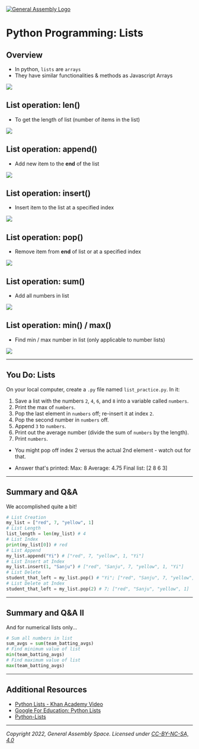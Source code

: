 [![General Assembly Logo](https://ga-dash.s3.amazonaws.com/production/assets/logo-9f88ae6c9c3871690e33280fcf557f33.png)](https://generalassemb.ly)

# Python Programming: Lists

## Overview

- In python, `lists` are `arrays`
- They have similar functionalities & methods as Javascript Arrays

<img src="./images/lists.png">

## List operation: len()

- To get the length of list (number of items in the list)

<img src="./images/lists-len.png">

## List operation: append()

- Add new item to the **end** of the list

<img src="./images/lists-append.png">

## List operation: insert()

- Insert item to the list at a specified index

<img src="./images/lists-insert.png">

## List operation: pop()

- Remove item from **end** of list or at a specified index

<img src="./images/lists-pop.png">

## List operation: sum()

- Add all numbers in list

<img src="./images/lists-sum.png">

## List operation: min() / max()

- Find min / max number in list (only applicable to number lists)

<img src="./images/lists-min-max.png">

---

## You Do: Lists

On your local computer, create a `.py` file named `list_practice.py`. In it:

1. Save a list with the numbers `2`, `4`, `6`, and `8` into a variable called `numbers`.
2. Print the max of `numbers`.
3. Pop the last element in `numbers` off; re-insert it at index `2`.
4. Pop the second number in `numbers` off.
5. Append `3` to `numbers`.
6. Print out the average number (divide the sum of `numbers` by the length).
7. Print `numbers`.

- You might pop off index 2 versus the actual 2nd element - watch out for that.

- Answer that's printed:
Max: 8
Average: 4.75
Final list: [2 8 6 3]

---

## Summary and Q&A

We accomplished quite a bit!

```python
# List Creation
my_list = ["red", 7, "yellow", 1]
# List Length
list_length = len(my_list) # 4
# List Index
print(my_list[0]) # red
# List Append
my_list.append("Yi") # ["red", 7, "yellow", 1, "Yi"]
# List Insert at Index
my_list.insert(1, "Sanju") # ["red", "Sanju", 7, "yellow", 1, "Yi"]
# List Delete
student_that_left = my_list.pop() # "Yi"; ["red", "Sanju", 7, "yellow", 1]
# List Delete at Index
student_that_left = my_list.pop(2) # 7; ["red", "Sanju", "yellow", 1]
```

---

## Summary and Q&A II

And for numerical lists only...

```python
# Sum all numbers in list
sum_avgs = sum(team_batting_avgs)
# Find minimum value of list
min(team_batting_avgs)
# Find maximum value of list
max(team_batting_avgs)
```

---

## Additional Resources

- [Python Lists - Khan Academy Video](https://www.youtube.com/watch?v=zEyEC34MY1A)
- [Google For Education: Python Lists](https://developers.google.com/edu/python/lists)
- [Python-Lists](https://www.tutorialspoint.com/python/python_lists.htm)

---

_Copyright 2022, General Assembly Space. Licensed under [CC-BY-NC-SA, 4.0](https://creativecommons.org/licenses/by-nc-sa/4.0/)_